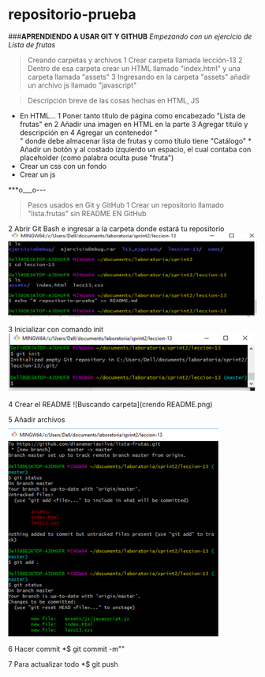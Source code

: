 # repositorio-prueba
###**APRENDIENDO A USAR GIT Y GITHUB**
*Empezando con un ejercicio de Lista de frutas*
> Creando carpetas y archivos
1 Crear carpeta llamada lección-13
2 Dentro de esa carpeta crear un HTML llamado "index.html" y una carpeta llamada "assets"
3 Ingresando en la carpeta "assets" añadir un archivo js llamado "javascript"

> Descripción breve de las cosas hechas en HTML, JS
* En HTML...
	1 Poner tanto título de página como encabezado "Lista de frutas" en <HEAD>
	2 Añadir una imagen en HTML en la parte <body>
	3 Agregar titulo y descripción en <body>
	4 Agregar un contenedor "<div>" donde debe almacenar lista de frutas y como título tiene "Catálogo"
		* Añadir un botón y al costado izquierdo un espacio, el cual contaba con placeholder (como palabra oculta puse "fruta")
* Crear un css con un fondo 
* Crear un js 

***o___o---

> Pasos usados en Git y GitHub
1 Crear un repositorio llamado "lista.frutas" sin README EN GitHub


2 Abrir Git Bash e ingresar a la carpeta donde estará tu repositorio 
	![Buscando carpeta](buscar_carp.png) 

3 Inicializar con comando init
	![Buscando carpeta](init.png)

4 Crear el README 
	![Buscando carpeta](crendo README.png) 

5 Añadir archivos
	![Buscando carpeta](add.png) 

6 Hacer commit
	*$ git commit -m""

7 Para actualizar todo
	*$ git push


